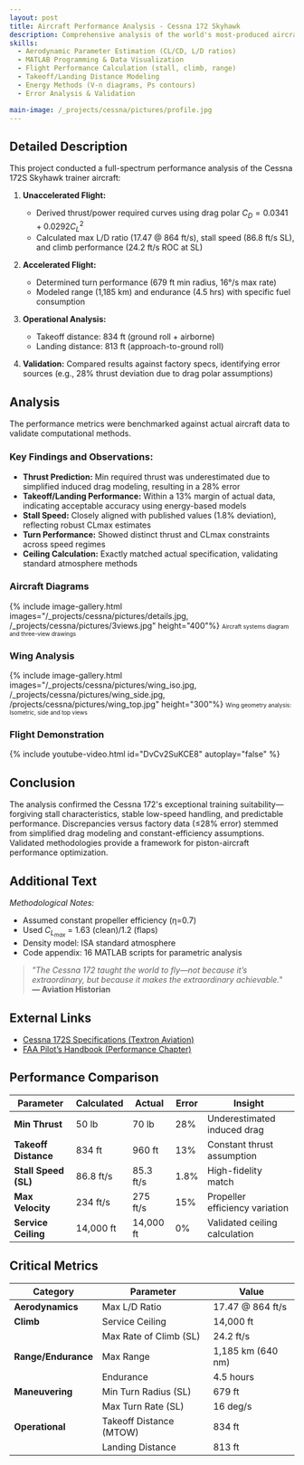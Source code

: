 ```yaml
---
layout: post
title: Aircraft Performance Analysis - Cessna 172 Skyhawk
description: Comprehensive analysis of the world's most-produced aircraft covering unaccelerated/accelerated flight regimes, thrust/power curves, climb/glide performance, and takeoff/landing metrics.
skills: 
  - Aerodynamic Parameter Estimation (CL/CD, L/D ratios)
  - MATLAB Programming & Data Visualization
  - Flight Performance Calculation (stall, climb, range)
  - Takeoff/Landing Distance Modeling
  - Energy Methods (V-n diagrams, Ps contours)
  - Error Analysis & Validation

main-image: /_projects/cessna/pictures/profile.jpg
---
```


## Detailed Description
This project conducted a full-spectrum performance analysis of the Cessna 172S Skyhawk trainer aircraft:

1. **Unaccelerated Flight:**
   * Derived thrust/power required curves using drag polar $C_D = 0.0341 + 0.0292C_L^2$
   * Calculated max L/D ratio (17.47 @ 864 ft/s), stall speed (86.8 ft/s SL), and climb performance (24.2 ft/s ROC at SL)
   
2. **Accelerated Flight:**
   * Determined turn performance (679 ft min radius, 16°/s max rate)
   * Modeled range (1,185 km) and endurance (4.5 hrs) with specific fuel consumption
   
3. **Operational Analysis:**
   * Takeoff distance: 834 ft (ground roll + airborne)
   * Landing distance: 813 ft (approach-to-ground roll)
   
4. **Validation:** Compared results against factory specs, identifying error sources (e.g., 28% thrust deviation due to drag polar assumptions)

## Analysis
The performance metrics were benchmarked against actual aircraft data to validate computational methods.

### Key Findings and Observations:
* **Thrust Prediction:** Min required thrust was underestimated due to simplified induced drag modeling, resulting in a 28% error
* **Takeoff/Landing Performance:** Within a 13% margin of actual data, indicating acceptable accuracy using energy-based models
* **Stall Speed:** Closely aligned with published values (1.8% deviation), reflecting robust CLmax estimates
* **Turn Performance:** Showed distinct thrust and CLmax constraints across speed regimes
* **Ceiling Calculation:** Exactly matched actual specification, validating standard atmosphere methods

### Aircraft Diagrams
{% include image-gallery.html images="/_projects/cessna/pictures/details.jpg, /_projects/cessna/pictures/3views.jpg" height="400"%}
<span style="font-size: 10px">Aircraft systems diagram and three-view drawings</span>

### Wing Analysis
{% include image-gallery.html images="/_projects/cessna/pictures/wing_iso.jpg, /_projects/cessna/pictures/wing_side.jpg, /projects/cessna/pictures/wing_top.jpg" height="300"%}
<span style="font-size: 10px">Wing geometry analysis: Isometric, side and top views</span>

### Flight Demonstration
{% include youtube-video.html id="DvCv2SuKCE8" autoplay="false" %}

## Conclusion
The analysis confirmed the Cessna 172's exceptional training suitability—forgiving stall characteristics, stable low-speed handling, and predictable performance. Discrepancies versus factory data (≤28% error) stemmed from simplified drag modeling and constant-efficiency assumptions. Validated methodologies provide a framework for piston-aircraft performance optimization.

## Additional Text
*Methodological Notes:*
* Assumed constant propeller efficiency (η=0.7)
* Used $C_{L_{max}}$ = 1.63 (clean)/1.2 (flaps)
* Density model: ISA standard atmosphere
* Code appendix: 16 MATLAB scripts for parametric analysis

> *"The Cessna 172 taught the world to fly—not because it’s extraordinary, but because it makes the extraordinary achievable."*  
> **— Aviation Historian**

## External Links
* [Cessna 172S Specifications (Textron Aviation)](https://cessna.txtav.com/en/piston/cessna-172)
* [FAA Pilot’s Handbook (Performance Chapter)](https://www.faa.gov/regulations_policies/handbooks_manuals/aviation/phak)

## Performance Comparison
| **Parameter**        | **Calculated** | **Actual** | **Error** | **Insight**                    |
| -------------------- | -------------- | ---------- | --------- | ------------------------------ |
| **Min Thrust**       | 50 lb          | 70 lb      | 28%       | Underestimated induced drag    |
| **Takeoff Distance** | 834 ft         | 960 ft     | 13%       | Constant thrust assumption     |
| **Stall Speed (SL)** | 86.8 ft/s      | 85.3 ft/s  | 1.8%      | High-fidelity match            |
| **Max Velocity**     | 234 ft/s       | 275 ft/s   | 15%       | Propeller efficiency variation |
| **Service Ceiling**  | 14,000 ft      | 14,000 ft  | 0%        | Validated ceiling calculation  |

## Critical Metrics
| **Category**        | **Parameter**           | **Value**         |
| ------------------- | ----------------------- | ----------------- |
| **Aerodynamics**    | Max L/D Ratio           | 17.47 @ 864 ft/s  |
| **Climb**           | Service Ceiling         | 14,000 ft         |
|                     | Max Rate of Climb (SL)  | 24.2 ft/s         |
| **Range/Endurance** | Max Range               | 1,185 km (640 nm) |
|                     | Endurance               | 4.5 hours         |
| **Maneuvering**     | Min Turn Radius (SL)    | 679 ft            |
|                     | Max Turn Rate (SL)      | 16 deg/s          |
| **Operational**     | Takeoff Distance (MTOW) | 834 ft            |
|                     | Landing Distance        | 813 ft            |
